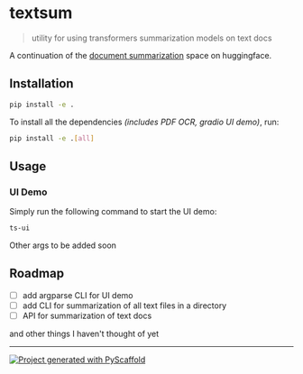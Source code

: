 <!-- These are examples of badges you might want to add to your README:
     please update the URLs accordingly

[![Built Status](https://api.cirrus-ci.com/github/<USER>/textsum.svg?branch=main)](https://cirrus-ci.com/github/<USER>/textsum)
[![ReadTheDocs](https://readthedocs.org/projects/textsum/badge/?version=latest)](https://textsum.readthedocs.io/en/stable/)
[![Coveralls](https://img.shields.io/coveralls/github/<USER>/textsum/main.svg)](https://coveralls.io/r/<USER>/textsum)
[![PyPI-Server](https://img.shields.io/pypi/v/textsum.svg)](https://pypi.org/project/textsum/)
[![Conda-Forge](https://img.shields.io/conda/vn/conda-forge/textsum.svg)](https://anaconda.org/conda-forge/textsum)
[![Monthly Downloads](https://pepy.tech/badge/textsum/month)](https://pepy.tech/project/textsum)
[![Twitter](https://img.shields.io/twitter/url/http/shields.io.svg?style=social&label=Twitter)](https://twitter.com/textsum)
-->

# textsum

> utility for using transformers summarization models on text docs

A continuation of the [document summarization](<https://huggingface.co/spaces/pszemraj/document-summarization>) space on huggingface.

## Installation

```bash
pip install -e .
```

To install all the dependencies _(includes PDF OCR, gradio UI demo)_, run:

```bash
pip install -e .[all]
```

## Usage

### UI Demo

Simply run the following command to start the UI demo:

```bash
ts-ui
```

Other args to be added soon

## Roadmap

- [ ] add argparse CLI for UI demo
- [ ] add CLI for summarization of all text files in a directory
- [ ] API for summarization of text docs

and other things I haven't thought of yet

---

[![Project generated with PyScaffold](https://img.shields.io/badge/-PyScaffold-005CA0?logo=pyscaffold)](https://pyscaffold.org/)
